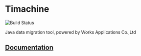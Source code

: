 Timachine
=========

![Build Status](https://travis-ci.org/Timachine/timachine-core.svg?branch=master)

Java data migration tool, powered by Works Applications Co.,Ltd

## [Documentation](http://timachine-core.readthedocs.org/en/latest/)
